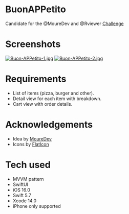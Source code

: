 # BuonAPPetito

Candidate for the @MoureDev and @Rviewer [Challenge](https://go.rviewer.io/dev-buon-appetito-es)

# Screenshots

[![Buon-APPetito-1.jpg](https://i.postimg.cc/Fs0zwhX4/Buon-APPetito-1.jpg)](https://postimg.cc/gnkGZF0S)
[![Buon-APPetito-2.jpg](https://i.postimg.cc/QdbtxSMY/Buon-APPetito-2.jpg)](https://postimg.cc/QFFsfQ1c)

# Requirements

- List of items (pizza, burger and other).
- Detail view for each item with breakdown.
- Cart view with order details.

# Acknowledgements

- Idea by [MoureDev](https://mouredev.com)
- Icons by [FlatIcon](https://www.flaticon.com)

# Tech used

- MVVM pattern
- SwiftUI
- iOS 16.0
- Swift 5.7
- Xcode 14.0
- iPhone only supported
